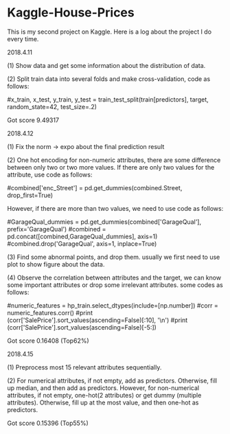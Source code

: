 # Kaggle-House-Prices
This is my second project on Kaggle. Here is a log about the project I do every time.

2018.4.11

(1) Show data and get some information about the distribution of data.

(2) Split train data into several folds and make cross-validation, code as follows:

#x_train, x_test, y_train, y_test = train_test_split(train[predictors], target, random_state=42, test_size=.2)

Got score 9.49317

2018.4.12

(1) Fix the norm -> expo about the final prediction result

(2) One hot encoding for non-numeric attributes, there are some difference between only two or two more values.
If there are only two values for the attribute, use code as follows:

#combined['enc_Street'] = pd.get_dummies(combined.Street, drop_first=True)

However, if there are more than two values, we need to use code as follows:

#GarageQual_dummies = pd.get_dummies(combined['GarageQual'], prefix='GarageQual')
#combined = pd.concat([combined,GarageQual_dummies], axis=1)
#combined.drop('GarageQual', axis=1, inplace=True)

(3) Find some abnormal points, and drop them. usually we first need to use plot to show figure about the data.

(4) Observe the correlation between attributes and the target, we can know some important attributes or drop some irrelevant attributes.
some codes as follows:

#numeric_features = hp_train.select_dtypes(include=[np.number])
#corr = numeric_features.corr()
#print (corr['SalePrice'].sort_values(ascending=False)[:10], '\n')
#print (corr['SalePrice'].sort_values(ascending=False)[-5:])

Got score 0.16408 (Top62%)

2018.4.15

(1) Preprocess most 15 relevant attributes sequentially.

(2) For numerical attributes, if not empty, add as predictors. Otherwise, fill up median, and then add as predictors.
However, for non-numerical attributes, if not empty, one-hot(2 attributes) or get dummy (multiple attributes). Otherwise, fill up at the most value,
and then one-hot as predictors.

Got score 0.15396 (Top55%)
